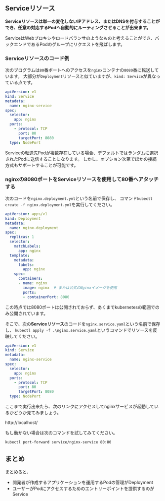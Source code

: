 


## Serviceリソース

**Serviceリソースは単一の変化しないIPアドレス、またはDNSを付与することができ、任意の対応するPodへ自動的にルーティングさせることが出来ます。**

ServiceはWebプロキシやロードバランサのようなものと考えることができ、バックエンドであるPodのグループにリクエストを飛ばします。


### Serviceリソースのコード例

次のプログラムは`80`番ポートへのアクセスを`nginx`コンテナの`8080`番に転送しています。
大部分が`Deployment`リソースと似ていますが、`kind: Service`が異なっている点です。

```yml
apiVersion: v1
kind: Service
metadata:
  name: nginx-service
spec:
  selector:
    app: nginx
  ports:
    - protocol: TCP
      port: 80
      targetPort: 8080
  type: NodePort
```

Serviceの転送先Podが複数存在している場合、デフォルトではランダムに選択されたPodに送信することになります。
しかし、オプション次第でほかの接続方式もサポートすることが可能です。





### nginxの8080ポートをServiceリソースを使用して80番へアタッチする


次のコードを`nginx.deployment.yml`という名前で保存し、 コマンド`kubectl create -f nginx.deployment.yml`を実行してください。

```yml
apiVersion: apps/v1
kind: Deployment
metadata:
  name: nginx-deployment
spec:
  replicas: 1
  selector:
    matchLabels:
      app: nginx
  template:
    metadata:
      labels:
        app: nginx
    spec:
      containers:
      - name: nginx
        image: nginx  # または公式のNginxイメージを使用
        ports:
        - containerPort: 8080
```

この時点では8080ポートは公開されておらず、あくまでkubernetesの範囲でのみ公開されています。

そこで、次の**Serviceリソース**のコードを`nginx.service.yaml`という名前で保存し、
`kubectl apply -f .\nginx.service.yaml`というコマンドでリソースを反映してください。

```yml
apiVersion: v1
kind: Service
metadata:
  name: nginx-service
spec:
  selector:
    app: nginx
  ports:
    - protocol: TCP
      port: 80
      targetPort: 8080
  type: NodePort
```

ここまで実行出来たら、次のリンクにアクセスしてnginxサービスが起動しているかどうか見てみましょう。

http://localhost/

もし動かない場合は次のコマンドを試してみてください。

```sh
kubectl port-forward service/nginx-service 80:80
```

## まとめ


まとめると、
- 開発者が作成するアプリケーションを運用するPodの管理がDeployment
- ユーザーがPodにアクセスするためのエントリーポイントを提供するのがService




